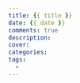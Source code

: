 ```yaml
---
title: {{ title }}
date: {{ date }}
comments: true
description:
cover:
categories:
tags:
  -
---
```


